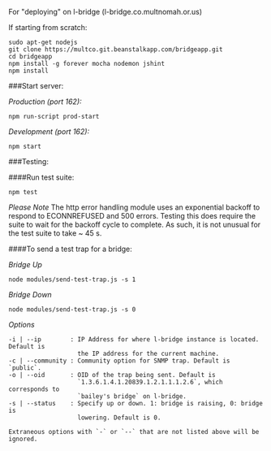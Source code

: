 For "deploying" on l-bridge (l-bridge.co.multnomah.or.us)

If starting from scratch:

```console
sudo apt-get nodejs
git clone https://multco.git.beanstalkapp.com/bridgeapp.git
cd bridgeapp
npm install -g forever mocha nodemon jshint
npm install
```

###Start server:

*Production (port 162):*
```console
npm run-script prod-start
```

*Development (port 162):*
```console
npm start
```

###Testing:

####Run test suite:
```console
npm test
```
*Please Note*
The http error handling module uses an exponential backoff to respond to
ECONNREFUSED and 500 errors. Testing this does require the suite to wait for
the backoff cycle to complete. As such, it is not unusual for the test suite
to take ~ 45 s.

####To send a test trap for a bridge:

*Bridge Up*
```console
node modules/send-test-trap.js -s 1
```

*Bridge Down*
```console
node modules/send-test-trap.js -s 0
```

*Options*
```console
-i | --ip        : IP Address for where l-bridge instance is located. Default is
                   the IP address for the current machine.
-c | --community : Community option for SNMP trap. Default is `public`.
-o | --oid       : OID of the trap being sent. Default is
                   `1.3.6.1.4.1.20839.1.2.1.1.1.2.6`, which corresponds to
                   `bailey's bridge` on l-bridge.
-s | --status    : Specify up or down. 1: bridge is raising, 0: bridge is
                   lowering. Default is 0.

Extraneous options with `-` or `--` that are not listed above will be ignored.
```

<!--
  TODO
  When deploying on server, where do we want to store the code?
  When running on the server, how do we want to do that? daemon? root (ick)?
  Do we want the code on the server to follow master in beanstalk with a webhook?

  Code for error checking for http connection refused error
  server.on('error', function (e) {
  if (e.code == 'EADDRINUSE') {
-->
